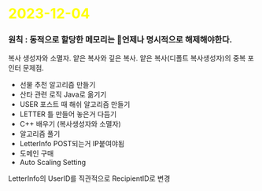 # <span style="color:yellow">2023-12-04</span>

### 원칙 : 동적으로 할당한 메모리는 언제나 명시적으로 해제해야한다.

복사 생성자와 소멸자.
얕은 복사와 깊은 복사.
얕은 복사(디폴트 복사생성자)의 중복 포인터 문제점.


- 선물 추천 알고리즘 만들기
- 산타 관련 로직 Java로 옮기기
- USER 포스트 때 해쉬 알고리즘 만들기
- LETTER 틀 만들어 놓은거 다듬기
- C++ 배우기 (복사생성자와 소멸자)
- 알고리즘 풀기 
- LetterInfo POST되는거 IP붙여야됨
- 도메인 구매
- Auto Scaling Setting


LetterInfo의 UserID를 직관적으로 RecipientID로 변경